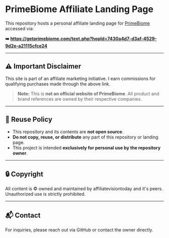 # PrimeBiome Affiliate Landing Page

This repository hosts a personal affiliate landing page for [PrimeBiome](https://getprimebiome.com/text.php?affiliate=vendrikzzz) accessed via:

**➡️ https://getprimebiome.com/text.php?hopId=7430a4d7-d3af-4529-9d2e-a21115cfce24**

---

## ⚠️ Important Disclaimer

This site is part of an affiliate marketing initiative. I earn commissions for qualifying purchases made through the above link.

> **Note:** This is **not an official website of PrimeBiome**. All product and brand references are owned by their respective companies.

---

## 🚫 Reuse Policy

- This repository and its contents are **not open source**.
- **Do not copy, reuse, or distribute** any part of this repository or landing page.
- This project is intended **exclusively for personal use by the repository owner**.

---

## 🔒 Copyright

All content is © owned and maintained by affiliatevisiontoday and it's peers. Unauthorized use is strictly prohibited.

---

## 📬 Contact

For inquiries, please reach out via GitHub or contact the owner directly.


